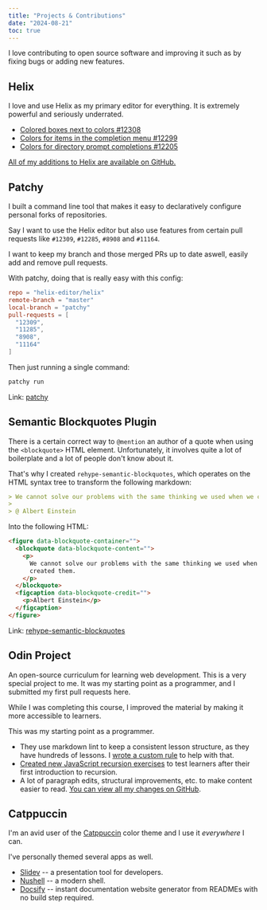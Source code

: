 ```yaml
---
title: "Projects & Contributions"
date: "2024-08-21"
toc: true
---
```


I love contributing to open source software and improving it such as by fixing bugs or adding new features.

## Helix

I love and use Helix as my primary editor for everything. It is extremely powerful and seriously underrated.

- [Colored boxes next to colors #12308](https://github.com/helix-editor/helix/pull/12308)
- [Colors for items in the completion menu #12299](https://github.com/helix-editor/helix/pull/12299)
- [Colors for directory prompt completions #12205](https://github.com/helix-editor/helix/pull/12205)

[All of my additions to Helix are available on GitHub.](https://github.com/helix-editor/helix/pulls/nik-rev)

## Patchy

I built a command line tool that makes it easy to declaratively configure personal forks of repositories.

Say I want to use the Helix editor but also use features from certain pull requests like `#12309`, `#12285`, `#8908` and `#11164`.

I want to keep my branch and those merged PRs up to date aswell, easily add and remove pull requests.

With patchy, doing that is really easy with this config:

```toml
repo = "helix-editor/helix"
remote-branch = "master"
local-branch = "patchy"
pull-requests = [
  "12309",
  "11285",
  "8908",
  "11164"
]
```

Then just running a single command:

```sh
patchy run
```

Link: [patchy](https://github.com/nik-rev/patchy)

## Semantic Blockquotes Plugin

There is a certain correct way to `@mention` an author of a quote when using the `<blockquote>` HTML element. Unfortunately, it involves quite a lot of boilerplate and a lot of people don't know about it.

That's why I created `rehype-semantic-blockquotes`, which operates on the HTML syntax tree to transform the following markdown:

```md
> We cannot solve our problems with the same thinking we used when we created them.
>
> @ Albert Einstein
```

Into the following HTML:

```html
<figure data-blockquote-container="">
  <blockquote data-blockquote-content="">
    <p>
      We cannot solve our problems with the same thinking we used when we
      created them.
    </p>
  </blockquote>
  <figcaption data-blockquote-credit="">
    <p>Albert Einstein</p>
  </figcaption>
</figure>
```

Link: [rehype-semantic-blockquotes](https://github.com/nik-rev/rehype-semantic-blockquotes)

## Odin Project

An open-source curriculum for learning web development. This is a very special project to me. It was my starting point as a programmer, and I submitted my first pull requests here.

While I was completing this course, I improved the material by making it more accessible to learners.

This was my starting point as a programmer.

- They use markdown lint to keep a consistent lesson structure, as they have hundreds of lessons. I [wrote a custom rule](https://github.com/TheOdinProject/curriculum/pull/27977) to help with that.
- [Created new JavaScript recursion exercises](https://github.com/TheOdinProject/javascript-exercises/pulls?q=is:open%20is:pr%20author:nik-rev%20create%20exercise) to test learners after their first introduction to recursion.
- A lot of paragraph edits, structural improvements, etc. to make content easier to read. [You can view all my changes on GitHub](https://github.com/TheOdinProject/curriculum/pulls?q=is:merged%20is:pr%20author:nik-rev).

## Catppuccin

I'm an avid user of the [Catppuccin](https://github.com/catppuccin) color theme and I use it _everywhere_ I can.

I've personally themed several apps as well.

- [Slidev](https://github.com/nik-rev/catppuccin-slidev) -- a presentation tool for developers.
- [Nushell](https://github.com/nik-rev/catppuccin-nushell) -- a modern shell.
- [Docsify](https://github.com/nik-rev/catppuccin-nushell) -- instant documentation website generator from READMEs with no build step required.
